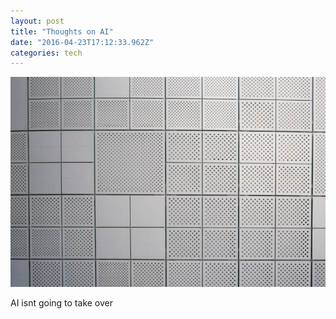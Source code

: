 ```yaml
---
layout: post
title: "Thoughts on AI"
date: "2016-04-23T17:12:33.962Z"
categories: tech
---
```


<img src="/assets/charles-deluvio-456800.jpg" />

AI isnt going to take over
